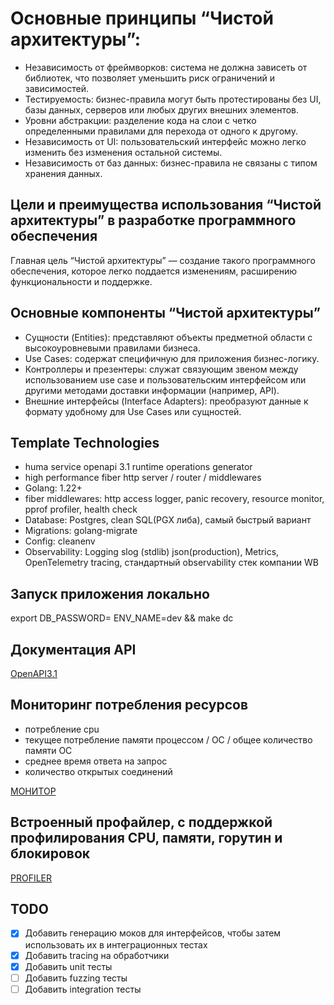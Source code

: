 # Основные принципы “Чистой архитектуры”:

- Независимость от фреймворков: система не должна зависеть от библиотек, что позволяет уменьшить риск ограничений и зависимостей.
- Тестируемость: бизнес-правила могут быть протестированы без UI, базы данных, серверов или любых других внешних элементов.
- Уровни абстракции: разделение кода на слои с четко определенными правилами для перехода от одного к другому.
- Независимость от UI: пользовательский интерфейс можно легко изменить без изменения остальной системы.
- Независимость от баз данных: бизнес-правила не связаны с типом хранения данных.

## Цели и преимущества использования “Чистой архитектуры” в разработке программного обеспечения
Главная цель “Чистой архитектуры” — создание такого программного обеспечения, которое легко поддается изменениям, расширению функциональности и поддержке.

## Основные компоненты “Чистой архитектуры”
- Сущности (Entities): представляют объекты предметной области с высокоуровневыми правилами бизнеса.
- Use Cases: содержат специфичную для приложения бизнес-логику.
- Контроллеры и презентеры: служат связующим звеном между использованием use case и пользовательским интерфейсом или другими методами доставки информации (например, API).
- Внешние интерфейсы (Interface Adapters): преобразуют данные к формату удобному для Use Cases или сущностей.

## Template Technologies
- huma service openapi 3.1 runtime operations generator
- high performance fiber http server / router / middlewares
- Golang: 1.22+
- fiber middlewares: http access logger, panic recovery, resource monitor, pprof profiler, health check
- Database: Postgres, clean SQL(PGX либа), самый быстрый вариант
- Migrations: golang-migrate
- Config: cleanenv
- Observability: Logging slog (stdlib) json(production), Metrics, OpenTelemetry tracing, стандартный observability стек компании WB

##  Запуск приложения локально
export DB_PASSWORD=<pass> ENV_NAME=dev && make dc

## Документация API
[OpenAPI3.1](http://127.0.0.1:9000/docs)

## Мониторинг потребления ресурсов
- потребление cpu
- текущее потребление памяти процессом / ОС / общее количество памяти OC
- среднее время ответа на запрос
- количество открытых соединений

[МОНИТОР](http://127.0.0.1:9000/monitor)

## Встроенный профайлер, с поддержкой профилирования CPU, памяти, горутин и блокировок
[PROFILER](http://127.0.0.1:9000/debug/pprof/)

## TODO
- [x] Добавить генерацию моков для интерфейсов, чтобы затем использовать их в интеграционных тестах
- [x] Добавить tracing на обработчики
- [x] Добавить unit тесты
- [ ] Добавить fuzzing тесты
- [ ] Добавить integration тесты
